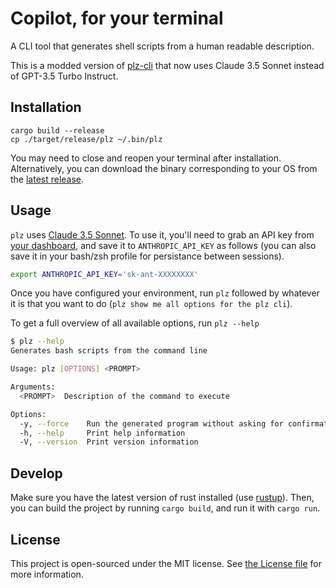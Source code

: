 # Copilot, for your terminal

A CLI tool that generates shell scripts from a human readable description.

This is a modded version of [plz-cli](https://github.com/m1guelpf/plz-cli) that now uses Claude 3.5 Sonnet instead of GPT-3.5 Turbo Instruct.

## Installation

```
cargo build --release
cp ./target/release/plz ~/.bin/plz
```

You may need to close and reopen your terminal after installation. Alternatively, you can download the binary corresponding to your OS from the [latest release](https://github.com/0x4007/plz-cli/releases/latest).

## Usage

`plz` uses [Claude 3.5 Sonnet](https://console.anthropic.com/). To use it, you'll need to grab an API key from [your dashboard](https://console.anthropic.com/settings/keys), and save it to `ANTHROPIC_API_KEY` as follows (you can also save it in your bash/zsh profile for persistance between sessions).

```bash
export ANTHROPIC_API_KEY='sk-ant-XXXXXXXX'
```

Once you have configured your environment, run `plz` followed by whatever it is that you want to do (`plz show me all options for the plz cli`).

To get a full overview of all available options, run `plz --help`

```sh
$ plz --help
Generates bash scripts from the command line

Usage: plz [OPTIONS] <PROMPT>

Arguments:
  <PROMPT>  Description of the command to execute

Options:
  -y, --force    Run the generated program without asking for confirmation
  -h, --help     Print help information
  -V, --version  Print version information
```

## Develop

Make sure you have the latest version of rust installed (use [rustup](https://rustup.rs/)). Then, you can build the project by running `cargo build`, and run it with `cargo run`.

## License

This project is open-sourced under the MIT license. See [the License file](LICENSE) for more information.
